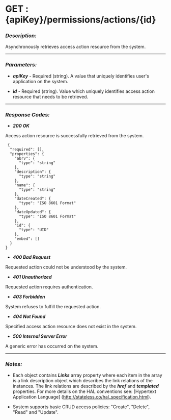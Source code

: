 
# GET : {apiKey}/permissions/actions/{id} 

### *Description:* 
Asynchronously retrieves access action resource from the system. 



* * *
### *Parameters:*


- ***apiKey*** - Required (string). A value that uniquely identifies user&#39;s application on the system. 


- ***id*** - Required (string). Value which uniquely identifies access action resource that needs to be retrieved. 


* * *
### *Response Codes:*


- ***200  OK*** 

 Access action resource is successfully retrieved from the system. 

```
 {
  "required": [],
  "properties": {
    "abrv": {
      "type": "string"
    },
    "description": {
      "type": "string"
    },
    "name": {
      "type": "string"
    },
    "dateCreated": {
      "type": "ISO 8601 Format"
    },
    "dateUpdated": {
      "type": "ISO 8601 Format"
    },
    "id": {
      "type": "UID"
    },
    "embed": []
  }
} 

```

- ***400  Bad Request*** 

 Requested action could not be understood by the system. 


- ***401  Unauthorized*** 

 Requested action requires authentication. 


- ***403  Forbidden*** 

 System refuses to fulfill the requested action. 


- ***404  Not Found*** 

 Specified access action resource does not exist in the system. 


- ***500  Internal Server Error*** 

 A generic error has occurred on the system. 



* * *
### *Notes:* 
- Each object contains ***Links*** array property where each item in the array is a link description object which describes the link relations of the instances. The link relations are described by the ***href*** and ***templated*** properties. For more details on the HAL conventions see: [Hypertext Application Language] (http://stateless.co/hal_specification.html).

-  System supports basic CRUD access policies: "Create", "Delete", "Read" and "Update". 
